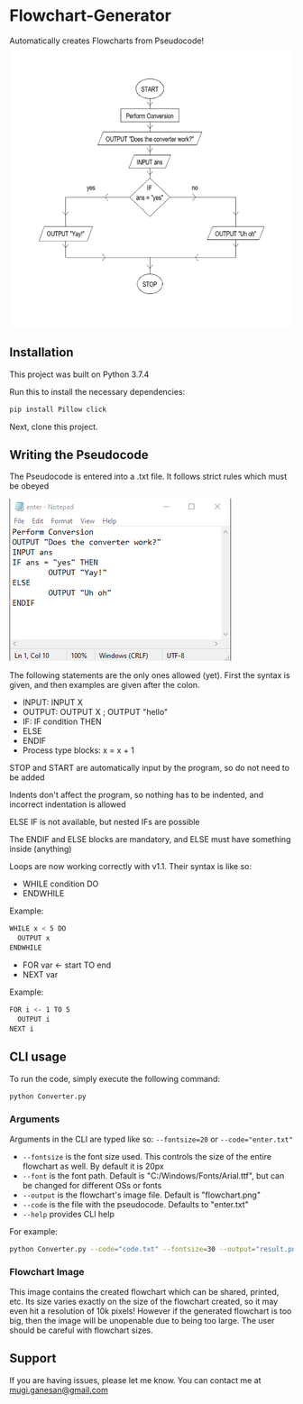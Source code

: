 # Flowchart-Generator
Automatically creates Flowcharts from Pseudocode!
<img src="flowchart.png" alt="alt text" width="629" height="500">
## Installation

This project was built on Python 3.7.4

Run this to install the necessary dependencies:

```sh 
pip install Pillow click
```

Next, clone this project.

## Writing the Pseudocode

The Pseudocode is entered into a .txt file. It follows strict rules which must be obeyed

<img src="enter.png" alt="alt text">

The following statements are the only ones allowed (yet). First the syntax is given, and then examples are given after the colon.

  - INPUT: INPUT X
  - OUTPUT: OUTPUT X ; OUTPUT "hello"
  - IF: IF condition THEN
  - ELSE
  - ENDIF
  - Process type blocks: x = x + 1
  
STOP and START are automatically input by the program, so do not need to be added

Indents don't affect the program, so nothing has to be indented, and incorrect indentation is allowed

ELSE IF is not available, but nested IFs are possible

The ENDIF and ELSE blocks are mandatory, and ELSE must have something inside (anything)

Loops are now working correctly with v1.1. Their syntax is like so:

  - WHILE condition DO
  - ENDWHILE
  
Example:
```sh
WHILE x < 5 DO
  OUTPUT x
ENDWHILE
```
 
  - FOR var <- start TO end
  - NEXT var
  
  Example:
```sh
FOR i <- 1 TO 5
  OUTPUT i
NEXT i
```

## CLI usage

To run the code, simply execute the following command:
```sh
python Converter.py
```

### Arguments
  
  Arguments in the CLI are typed like so: ```--fontsize=20``` or ```--code="enter.txt"```
 
  - ```--fontsize``` is the font size used. This controls the size of the entire flowchart as well. By default it is 20px
  - ```--font``` is the font path. Default is "C:/Windows/Fonts/Arial.ttf", but can be changed for different OSs or fonts
  - ```--output``` is the flowchart's image file. Default is "flowchart.png"
  - ```--code``` is the file with the pseudocode. Defaults to "enter.txt"
  - ```--help``` provides CLI help
  
  For example:
  
  ```sh
  python Converter.py --code="code.txt" --fontsize=30 --output="result.png"
  ```

### Flowchart Image

This image contains the created flowchart which can be shared, printed, etc. Its size varies exactly on the size of the flowchart created, so it may even hit a resolution of 10k pixels! However if the generated flowchart is too big, then the image will be unopenable due to being too large. The user should be careful with flowchart sizes.

## Support

If you are having issues, please let me know. You can contact me at mugi.ganesan@gmail.com
